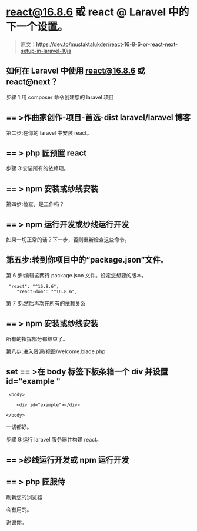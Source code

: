 # react@16.8.6 或 react @ Laravel 中的下一个设置。

> 原文：<https://dev.to/mustaktalukder/react-16-8-6-or-react-next-setup-in-laravel-10ja>

## 如何在 Laravel 中使用 [react@16.8.6](mailto:react@16.8.6) 或 react@next？

步骤 1:用 composer 命令创建您的 laravel 项目

## == >作曲家创作-项目-首选-dist laravel/laravel 博客

第二步:在你的 laravel 中安装 react。

## == > php 匠预置 react

步骤 3:安装所有的依赖项。

## == > npm 安装或纱线安装

第四步:检查，是工作吗？

## == > npm 运行开发或纱线运行开发

如果一切正常的话？下一步，否则重新检查这些命令。

## 第五步:转到你项目中的“package.json”文件。

第 6 步:编辑这两行 package.json 文件。设定您想要的版本。

```
 "react": "^16.8.6",
    "react-dom": "^16.8.6", 
```

第 7 步:然后再次在所有的依赖关系

## == > npm 安装或纱线安装

所有的指挥部分都结束了。

第八步:进入资源/视图/welcome.blade.php

## set == >在 body 标签下板条箱一个 div 并设置 id="example "

```
 <body>

    <div id="example"></div>

</body> 
```

一切都好。

步骤 9:运行 laravel 服务器并构建 react。

## == >纱线运行开发或 npm 运行开发

## == > php 匠服侍

刷新您的浏览器

会有用的。

谢谢你。